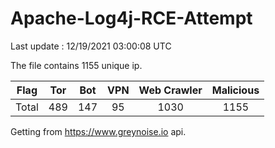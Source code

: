 
# Apache-Log4j-RCE-Attempt

Last update : 12/19/2021 03:00:08 UTC

The file contains 1155 unique ip.

| Flag | Tor | Bot | VPN | Web Crawler | Malicious |
| :-:  | :-: | :-: | :-: | :-:         | :-:       |
| Total| 489  | 147  | 95  | 1030          | 1155        |

Getting from https://www.greynoise.io api.
